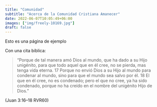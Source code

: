 ```yaml
---
title: "Comunidad"
subtitle: "Acerca de la Comunidad Cristiana Amanecer"
date: 2022-06-07T10:05:49+06:00
images: ["img/freely-10169.jpg"]
draft: false
---
```


Esto es una página de ejemplo

Con una cita bíblica:

> “Porque de tal manera amó Dios al mundo, que ha dado a su Hijo unigénito, para que todo aquel que en él cree, no se pierda, mas tenga vida eterna. 17 Porque no envió Dios a su Hijo al mundo para condenar al mundo, sino para que el mundo sea salvo por él. 18 El que en él cree, no es condenado; pero el que no cree, ya ha sido condenado, porque no ha creído en el nombre del unigénito Hijo de Dios.”

(Juan 3:16–18 RVR60)
